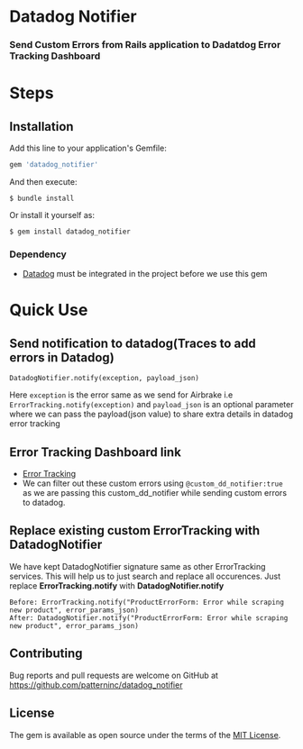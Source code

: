 # Datadog Notifier
### Send Custom Errors from Rails application to Dadatdog Error Tracking Dashboard

# Steps

## Installation

Add this line to your application's Gemfile:

```ruby
gem 'datadog_notifier'
```

And then execute:

    $ bundle install

Or install it yourself as:

    $ gem install datadog_notifier

### Dependency
* [Datadog](https://github.com/DataDog/dd-trace-rb) must be integrated in the project before we use this gem

# Quick Use
## Send notification to datadog(Traces to add errors in Datadog)
```DatadogNotifier.notify(exception, payload_json)```

Here `exception` is the error same as we send for Airbrake i.e `ErrorTracking.notify(exception)` and `payload_json` is an optional parameter where we can pass the payload(json value) to share extra details in datadog error tracking

## Error Tracking Dashboard link
- [Error Tracking](https://app.datadoghq.com/apm/error-tracking)
- We can filter out these custom errors using `@custom_dd_notifier:true` as we are passing this custom_dd_notifier while sending custom errors to datadog.


## Replace existing custom ErrorTracking with DatadogNotifier
We have kept DatadogNotifier signature same as other ErrorTracking services. This will help us to just search and replace all occurences.
Just replace **ErrorTracking.notify** with **DatadogNotifier.notify**
```
Before: ErrorTracking.notify("ProductErrorForm: Error while scraping new product", error_params_json)
After: DatadogNotifier.notify("ProductErrorForm: Error while scraping new product", error_params_json)
```

## Contributing
Bug reports and pull requests are welcome on GitHub at https://github.com/patterninc/datadog_notifier

## License

The gem is available as open source under the terms of the [MIT License](https://opensource.org/licenses/MIT).
